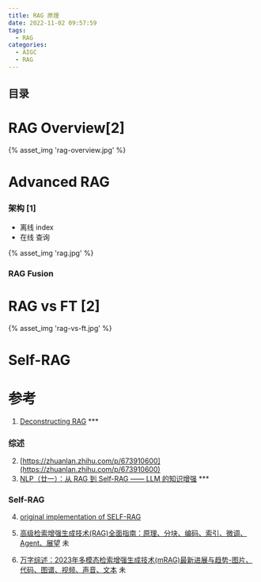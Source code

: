 ```yaml
---
title: RAG 原理
date: 2022-11-02 09:57:59
tags:
  - RAG
categories: 
  - AIGC
  - RAG  
---
```


<p></p>
<!-- more -->

## 目录
<!-- toc -->

# RAG Overview[2]
{% asset_img 'rag-overview.jpg' %}

# Advanced RAG
### 架构 [1]
  - 离线 index
  - 在线 查询

{% asset_img 'rag.jpg' %}

###  RAG Fusion
# RAG vs FT [2]
{% asset_img 'rag-vs-ft.jpg' %}

#  Self-RAG

# 参考
1. [Deconstructing RAG](https://blog.langchain.dev/deconstructing-rag/) ***

### 综述
2. [https://zhuanlan.zhihu.com/p/673910600](https://zhuanlan.zhihu.com/p/673910600)
3. [NLP（廿一）：从 RAG 到 Self-RAG —— LLM 的知识增强](https://zhuanlan.zhihu.com/p/661465330?utm_id=0) *** 


### Self-RAG
4. [original implementation of SELF-RAG](https://github.com/www6v/self-rag)

100. [高级检索增强生成技术(RAG)全面指南：原理、分块、编码、索引、微调、Agent、展望](https://zhuanlan.zhihu.com/p/673922981) 未
101. [万字综述：2023年多模态检索增强生成技术(mRAG)最新进展与趋势-图片、代码、图谱、视频、声音、文本](https://zhuanlan.zhihu.com/p/665078079) 未



